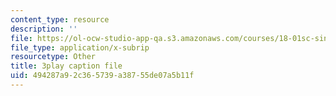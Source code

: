 ```yaml
---
content_type: resource
description: ''
file: https://ol-ocw-studio-app-qa.s3.amazonaws.com/courses/18-01sc-single-variable-calculus-fall-2010/494287a92c365739a38755de07a5b11f_55ncRlBZstA.vtt
file_type: application/x-subrip
resourcetype: Other
title: 3play caption file
uid: 494287a9-2c36-5739-a387-55de07a5b11f
---
```

